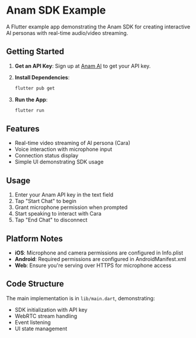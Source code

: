 # Anam SDK Example

A Flutter example app demonstrating the Anam SDK for creating interactive AI personas with real-time audio/video streaming.

## Getting Started

1. **Get an API Key**: Sign up at [Anam AI](https://anam.ai) to get your API key.

2. **Install Dependencies**:

   ```bash
   flutter pub get
   ```

3. **Run the App**:
   ```bash
   flutter run
   ```

## Features

- Real-time video streaming of AI persona (Cara)
- Voice interaction with microphone input
- Connection status display
- Simple UI demonstrating SDK usage

## Usage

1. Enter your Anam API key in the text field
2. Tap "Start Chat" to begin
3. Grant microphone permission when prompted
4. Start speaking to interact with Cara
5. Tap "End Chat" to disconnect

## Platform Notes

- **iOS**: Microphone and camera permissions are configured in Info.plist
- **Android**: Required permissions are configured in AndroidManifest.xml
- **Web**: Ensure you're serving over HTTPS for microphone access

## Code Structure

The main implementation is in `lib/main.dart`, demonstrating:

- SDK initialization with API key
- WebRTC stream handling
- Event listening
- UI state management
